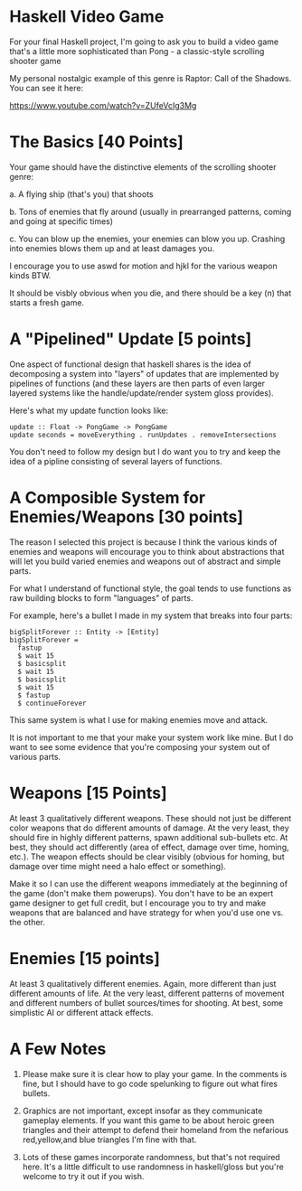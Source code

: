 # Haskell Video Game

For your final Haskell project, I'm going to ask you to build a video
 game that's a little more sophisticated than Pong - a classic-style
 scrolling shooter game

My personal nostalgic example of this genre is Raptor: Call of the
Shadows.  You can see it here:

https://www.youtube.com/watch?v=ZUfeVcIg3Mg

# The Basics [40 Points]

Your game should have the distinctive elements of the
scrolling shooter genre:

   a.  A flying ship (that's you) that shoots

   b.  Tons of enemies that fly around (usually in prearranged patterns,
       coming and going at specific times)

   c.  You can blow up the enemies, your enemies can blow you up.
       Crashing into enemies blows them up and at least damages you. 

I encourage you to use aswd for motion and hjkl for the various weapon
kinds BTW.

It should be visbly obvious when you die, and there should be a key
(n) that starts a fresh game.

# A "Pipelined" Update [5 points]

One aspect of functional design that haskell shares is the idea of
decomposing a system into "layers" of updates that are implemented by
pipelines of functions (and these layers are then parts of even larger
layered systems like the handle/update/render system gloss provides).

Here's what my update function looks like:

    update :: Float -> PongGame -> PongGame
    update seconds = moveEverything . runUpdates . removeIntersections

You don't need to follow my design but I do want you to try and keep
the idea of a pipline consisting of several layers of functions.

# A Composible System for Enemies/Weapons [30 points]

The reason I selected this project is because I think the various
kinds of enemies and weapons will encourage you to think about
abstractions that will let you build varied enemies and weapons out of
abstract and simple parts.

For what I understand of functional style, the goal tends to use
functions as raw building blocks to form "languages" of parts.

For example, here's a bullet I made in my system that breaks into four
parts:

    bigSplitForever :: Entity -> [Entity]
    bigSplitForever =
      fastup
      $ wait 15
      $ basicsplit
      $ wait 15
      $ basicsplit
      $ wait 15
      $ fastup
      $ continueForever

This same system is what I use for making enemies move and attack.

It is not important to me that your make your system work like mine.
But I do want to see some evidence that you're composing your system
out of various parts.


# Weapons [15 Points]

At least 3 qualitatively different weapons.  These
should not just be different color weapons that do different amounts
of damage.  At the very least, they should fire in highly different
patterns, spawn additional sub-bullets etc.  At best, they should act
differently (area of effect, damage over time, homing, etc.).  The
weapon effects should be clear visibly (obvious for homing, but damage
over time might need a halo effect or something).

Make it so I can use the different weapons immediately at the
beginning of the game (don't make them powerups).  You don't have to
be an expert game designer to get full credit, but I encourage you to
try and make weapons that are balanced and have strategy for when
you'd use one vs. the other.

# Enemies [15 points]

At least 3 qualitatively different enemies.  Again, more different
than just different amounts of life.  At the very least, different
patterns of movement and different numbers of bullet sources/times for
shooting.  At best, some simplistic AI or different attack effects.


# A Few Notes


1. Please make sure it is clear how to play your game.  In the
   comments is fine, but I should have to go code spelunking to figure
   out what fires bullets.

2. Graphics are not important, except insofar as they communicate
   gameplay elements.  If you want this game to be about heroic green
   triangles and their attempt to defend their homeland from the
   nefarious red,yellow,and blue triangles I'm fine with that.

3. Lots of these games incorporate randomness, but that's not required
   here.  It's a little difficult to use randomness in haskell/gloss
   but you're welcome to try it out if you wish.
